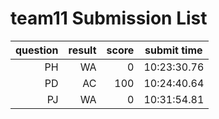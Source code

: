 # team11 Submission List
question | result | score | submit time
----:|----:|-----:|-----
PH | WA | 0 | 10:23:30.76 
PD | AC | 100 | 10:24:40.64 
PJ | WA | 0 | 10:31:54.81 
